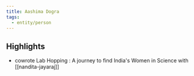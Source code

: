 ```yaml
---
title: Aashima Dogra
tags:
  - entity/person
---
```

## Highlights
- cowrote Lab Hopping : A journey to find India's Women in Science with [[nandita-jayaraj]] 